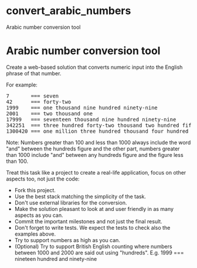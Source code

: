 # convert_arabic_numbers
Arabic number conversion tool
# Arabic number conversion tool

Create a web-based solution that converts numeric input into the English phrase of that number.

For example:
<pre>
7       === seven
42      === forty-two
1999    === one thousand nine hundred ninety-nine
2001    === two thousand one
17999   === seventeen thousand nine hundred ninety-nine
342251  === three hundred forty-two thousand two hundred fifty-one
1300420 === one million three hundred thousand four hundred twenty
</pre>

Note: Numbers greater than 100 and less than 1000 always include the word "and" between the hundreds figure and the other part, numbers greater than 1000 include "and" between any hundreds figure and the figure less than 100.

Treat this task like a project to create a real-life application, focus on other aspects too, not just the code:
- Fork this project.
- Use the best stack matching the simplicity of the task.
- Don't use external libraries for the conversion.
- Make the solution pleasant to look at and user friendly in as many aspects as you can.
- Commit the important milestones and not just the final result.
- Don't forget to write tests. We expect the tests to check also the examples above.
- Try to support numbers as high as you can.
- (Optional) Try to support British English counting where numbers between 1000 and 2000 are said out using "hundreds". E.g. 1999 === nineteen hundred and ninety-nine